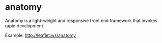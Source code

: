 anatomy
=======

Anatomy is a light-weight and responsive front end framework that invokes rapid development.

Example: http://leaflet.ws/anatomy